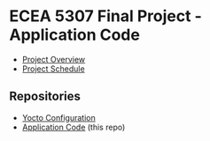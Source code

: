 # ECEA 5307 Final Project - Application Code

- [Project Overview](https://github.com/cu-ecen-aeld/final-project-DomenicP/wiki/Project-Overview)
- [Project Schedule](https://github.com/users/DomenicP/projects/1)

## Repositories

- [Yocto Configuration](https://github.com/cu-ecen-aeld/final-project-DomenicP/)
- [Application Code](https://github.com/DomenicP/final-project-assignment-DomenicP) (this repo)

